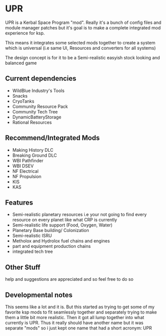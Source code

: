 # UPR
UPR is a Kerbal Space Program "mod". Really it's a bunch of config files and module manager patches but it's goal is to make a complete integrated mod experience for ksp.

This means it integrates some selected mods together to create a system which is universal (i.e same UI, Resources and converters for all systems)

The design concept is for it to be a Semi-realistic easyish stock looking and balanced game



## Current dependencies

- WildBlue Industry's Tools
- Snacks
- CryoTanks
- Community Resource Pack
- Community Tech Tree
- DynamicBatteryStorage
- Rational Resources
 

## Recommend/Integrated Mods

- Making History DLC
- Breaking Ground DLC
- WBI Pathfinder
- WBI DSEV
- NF Electrical
- NF Propulsion
- KIS
- KAS
 
## Features
- Semi-realistic planetary resources i.e your not going to find every resource on every planet like what CRP is currently
- Semi-realistic life support (Food, Oxygen, Water)
- Planetary Base building/ Colonization
- Semi-realistic ISRU
- Metholox and Hydrolox fuel chains and engines
- part and equipment production chains
- integrated tech tree

## Other Stuff
help and suggestions are appreciated and so feel free to do so

## Developmental notes
This seems like a lot and it is. But this started as trying to get some of my favorite ksp mods to fit seamlessly together and separately trying to make them a little bit more realistic. Then it got all lump together into what currently is UPR. Thus it really should have another name but it was separate "mods" so i just kept one name that had a short acronym: UPR
